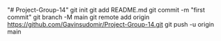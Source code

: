 "# Project-Group-14"  git init git add README.md git commit -m "first commit" git branch -M main git remote add origin https://github.com/Gavinsudomir/Project-Group-14.git git push -u origin main
